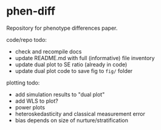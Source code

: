 # phen-diff

Repository for phenotype differences paper. 

code/repo todo:
- check and recompile docs
- update README.md with full (informative) file inventory
- update dual plot to SE ratio (already in code) 
- update dual plot code to save fig to `fig/` folder 

plotting todo:
- add simulation results to "dual plot"
- add WLS to plot?
- power plots
- heteroskedasticity and classical measurement error
- bias depends on size of nurture/stratification

